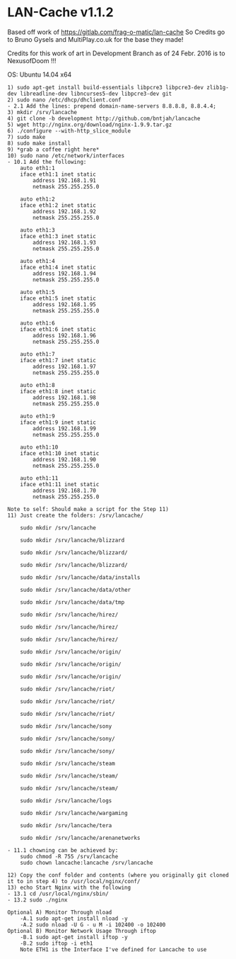 LAN-Cache v1.1.2
==============

Based off work of https://gitlab.com/frag-o-matic/lan-cache
So Credits go to Bruno Gysels and MultiPlay.co.uk for the base they made!

Credits for this work of art in Development Branch as of 24 Febr. 2016 is to NexusofDoom !!!

OS: Ubuntu 14.04 x64


	1) sudo apt-get install build-essentials libpcre3 libpcre3-dev zlib1g-dev libreadline-dev libncurses5-dev libpcre3-dev git
	2) sudo nano /etc/dhcp/dhclient.conf
	- 2.1 Add the lines: prepend domain-name-servers 8.8.8.8, 8.8.4.4;
	3) mkdir /srv/lancache
	4) git clone -b development http://github.com/bntjah/lancache
	5) wget http://nginx.org/download/nginx-1.9.9.tar.gz
	6) ./configure --with-http_slice_module
	7) sudo make
	8) sudo make install
	9) *grab a coffee right here*
	10) sudo nano /etc/network/interfaces
	- 10.1 Add the following:
		auto eth1:1
		iface eth1:1 inet static
        	address 192.168.1.91
        	netmask 255.255.255.0

		auto eth1:2
		iface eth1:2 inet static
        	address 192.168.1.92
        	netmask 255.255.255.0

		auto eth1:3
		iface eth1:3 inet static
        	address 192.168.1.93
        	netmask 255.255.255.0

		auto eth1:4
		iface eth1:4 inet static
        	address 192.168.1.94
        	netmask 255.255.255.0
	
		auto eth1:5
		iface eth1:5 inet static
        	address 192.168.1.95
        	netmask 255.255.255.0

		auto eth1:6
		iface eth1:6 inet static
        	address 192.168.1.96
        	netmask 255.255.255.0

		auto eth1:7
		iface eth1:7 inet static
        	address 192.168.1.97
        	netmask 255.255.255.0

		auto eth1:8
		iface eth1:8 inet static
        	address 192.168.1.98
        	netmask 255.255.255.0

		auto eth1:9
		iface eth1:9 inet static
        	address 192.168.1.99
        	netmask 255.255.255.0

		auto eth1:10
		iface eth1:10 inet static
        	address 192.168.1.90
        	netmask 255.255.255.0

		auto eth1:11
		iface eth1:11 inet static
        	address 192.168.1.70
        	netmask 255.255.255.0

	Note to self: Should make a script for the Step 11)
	11) Just create the folders: /srv/lancache/ 
	
		sudo mkdir /srv/lancache
		
		sudo mkdir /srv/lancache/blizzard
		
		sudo mkdir /srv/lancache/blizzard/
		
		sudo mkdir /srv/lancache/blizzard/
		
		sudo mkdir /srv/lancache/data/installs
		
		sudo mkdir /srv/lancache/data/other
		
		sudo mkdir /srv/lancache/data/tmp
		
		sudo mkdir /srv/lancache/hirez/
	
		sudo mkdir /srv/lancache/hirez/
		
		sudo mkdir /srv/lancache/hirez/
		
		sudo mkdir /srv/lancache/origin/
		
		sudo mkdir /srv/lancache/origin/
		
		sudo mkdir /srv/lancache/origin/
		
		sudo mkdir /srv/lancache/riot/
		
		sudo mkdir /srv/lancache/riot/
		
		sudo mkdir /srv/lancache/riot/
		
		sudo mkdir /srv/lancache/sony
		
		sudo mkdir /srv/lancache/sony/
		
		sudo mkdir /srv/lancache/sony/
		
		sudo mkdir /srv/lancache/steam
		
		sudo mkdir /srv/lancache/steam/
		
		sudo mkdir /srv/lancache/steam/
		
		sudo mkdir /srv/lancache/logs
		
		sudo mkdir /srv/lancache/wargaming
		
		sudo mkdir /srv/lancache/tera
		
		sudo mkdir /srv/lancache/arenanetworks
		
	- 11.1 chowning can be achieved by: 
		sudo chmod -R 755 /srv/lancache
		sudo chown lancache:lancache /srv/lancache

	12) Copy the conf folder and contents (where you originally git cloned it to in step 4) to /usr/local/nginx/conf/
	13) echo Start Nginx with the following
	- 13.1 cd /usr/local/nginx/sbin/
	- 13.2 sudo ./nginx

	Optional A) Monitor Through nload
		-A.1 sudo apt-get install nload -y
		-A.2 sudo nload -U G - u M -i 102400 -o 102400
	Optional B) Monitor Network Usage Through iftop
		-B.1 sudo apt-get install iftop -y
		-B.2 sudo iftop -i eth1
		Note ETH1 is the Interface I've defined for Lancache to use
		

